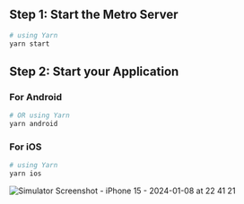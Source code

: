 ## Step 1: Start the Metro Server

```bash
# using Yarn
yarn start
```

## Step 2: Start your Application
### For Android

```bash
# OR using Yarn
yarn android
```
### For iOS

```bash
# using Yarn
yarn ios
```


![Simulator Screenshot - iPhone 15 - 2024-01-08 at 22 41 21](https://github.com/ZainaliSyed/tmdb-wellxai/assets/24393023/b0ccc3bd-234e-4718-8b22-e20aad491cf1)


